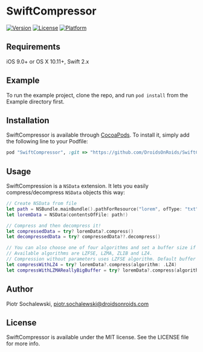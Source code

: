 # SwiftCompressor

[![Version](https://img.shields.io/cocoapods/v/SwiftCompressor.svg?style=flat)](http://cocoapods.org/pods/SwiftCompressor)
[![License](https://img.shields.io/cocoapods/l/SwiftCompressor.svg?style=flat)](http://cocoapods.org/pods/SwiftCompressor)
[![Platform](https://img.shields.io/cocoapods/p/SwiftCompressor.svg?style=flat)](http://cocoapods.org/pods/SwiftCompressor)

## Requirements

iOS 9.0+ or OS X 10.11+, Swift 2.x

## Example

To run the example project, clone the repo, and run `pod install` from the Example directory first.

## Installation

SwiftCompressor is available through [CocoaPods](http://cocoapods.org). To install
it, simply add the following line to your Podfile:

```ruby
pod "SwiftCompressor", :git => "https://github.com/DroidsOnRoids/SwiftCompressor", :branch => "swift-2.2"
```

## Usage

SwiftCompression is a `NSData` extension. It lets you easily compress/decompress `NSData` objects this way:

```swift
// Create NSData from file
let path = NSBundle.mainBundle().pathForResource("lorem", ofType: "txt")
let loremData = NSData(contentsOfFile: path!)

// Compress and then decompress it!
let compressedData = try? loremData?.compress()
let decompressedData = try? compressedData??.decompress()

// You can also choose one of four algorithms and set a buffer size if you want.
// Available algorithms are LZFSE, LZMA, ZLIB and LZ4.
// Compression without parameters uses LZFSE algorithm. Default buffer size is 4096 bytes.
let compressWithLZ4 = try? loremData?.compress(algorithm: .LZ4)
let compressWithLZMAReallyBigBuffer = try? loremData?.compress(algorithm: .LZMA, bufferSize: 65_536)
```

## Author

Piotr Sochalewski, piotr.sochalewski@droidsonroids.com

## License

SwiftCompressor is available under the MIT license. See the LICENSE file for more info.
